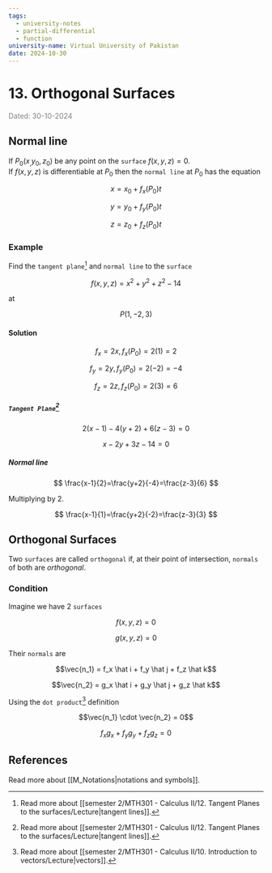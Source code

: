 ```yaml
---
tags:
  - university-notes
  - partial-differential
  - function
university-name: Virtual University of Pakistan
date: 2024-10-30
---
```


# 13. Orthogonal Surfaces

<span style="color: gray;">Dated: 30-10-2024</span>

## Normal line

If $P_0(x_, y_0, z_0)$ be any point on the `surface` $f(x, y, z) = 0$.  
If $f(x, y, z)$ is differentiable at $P_0$ then the `normal line` at $P_0$ has the equation  

$$x = x_0 + f_x(P_0)t$$

$$y = y_0 + f_y(P_0)t$$

$$z = z_0 + f_z(P_0)t$$

### Example

Find the `tangent plane`[^1] and `normal line` to the `surface`

$$f(x,y,z)=x^{2}+y^{2}+z^{2}-14$$

at  

$$P(1,-2,3)$$

#### Solution

$$f_x = 2x, \, f_x(P_0) = 2(1) = 2$$

$$f_y = 2y, \, f_y(P_0) = 2(-2) = -4$$

$$f_z = 2z, \, f_z(P_0) = 2(3) = 6$$

##### `Tangent Plane`[^1]

$$2(x-1)-4(y+2)+6(z-3)=0$$

$$x-2y+3z-14=0$$

##### Normal line

$$
\frac{x-1}{2}=\frac{y+2}{-4}=\frac{z-3}{6}
$$

Multiplying by $2$.

$$
\frac{x-1}{1}=\frac{y+2}{-2}=\frac{z-3}{3}
$$

## Orthogonal Surfaces

Two `surfaces` are called `orthogonal` if, at their point of intersection, `normals` of both are _orthogonal_.

### Condition

Imagine we have 2 `surfaces`  

$$f(x, y, z) = 0$$

$$g(x, y, z) = 0$$

Their `normals` are  

$$\vec{n_1} = f_x \hat i + f_y \hat j + f_z \hat k$$

$$\vec{n_2} = g_x \hat i + g_y \hat j + g_z \hat k$$

Using the `dot product`[^2] definition  

$$\vec{n_1} \cdot \vec{n_2} = 0$$

$$f_{x}g_{x}+f_{y}g_{y}+f_{z}g_{z}=0$$

## References

Read more about [[M_Notations|notations and symbols]].

[^1]: Read more about [[semester 2/MTH301 - Calculus II/12. Tangent Planes to the surfaces/Lecture|tangent lines]].
[^2]: Read more about [[semester 2/MTH301 - Calculus II/10. Introduction to vectors/Lecture|vectors]].